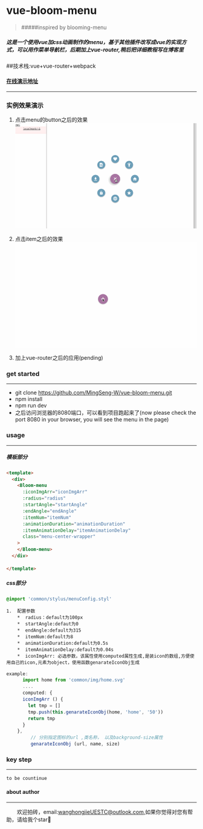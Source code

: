 # vue-bloom-menu
> #####inspired by blooming-menu
##### 这是一个使用vue加css动画制作的menu，基于其他插件改写成vue的实现方式，可以用作菜单导航栏，后期加上vue-router,稍后把详细教程写在博客里


##技术栈:vue+vue-router+webpack

#### [在线演示地址](https://mingseng-w.github.io/vue-bloom-menu/)
----

### 实例效果演示

 1. 点击menu的button之后的效果
![菜单menu点击演示](./doc/img/menu.gif)

 2. 点击item之后的效果
![点击item之后的效果](./doc/img/item.gif)

 3. 加上vue-router之后的应用(pending)

### get started
----
* 	git clone https://github.com/MingSeng-W/vue-bloom-menu.git
*  npm install
*  npm run dev
*  之后访问浏览器的8080端口，可以看到项目跑起来了(now please check the port 8080 in your browser, you will see the menu in the page)

### usage
 -----
##### 模板部分     	 
```html
<template>
  <div>
    <Bloom-menu
      :iconImgArr="iconImgArr"
      :radius="radius"
      :startAngle="startAngle"
      :endAngle="endAngle"
      :itemNum="itemNum"
      :animationDuration="animationDuration"
      :itemAnimationDelay="itemAnimationDelay"
      class="menu-center-wrapper"
    >
    </Bloom-menu>
  </div>

</template>			
```
##### css部分	
```css
@import 'common/stylus/menuConfig.styl'
```
	1. 	配置参数
		*  radius：default为100px
		*  startAngle:defaut为0
		*  endAngle:default为315
		*  itemNum:default为8
		*  animationDuration:default为0.5s
		*  itemAnimationDelay:default为0.04s
		*  iconImgArr: 必选参数，该属性使用computed属性生成,是装icon的数组,方便使用自己的icon,元素为object，使用函数genarateIconObj生成
	
```javascript
example:
	  import home from 'common/img/home.svg'
	  ....
	  computed: {
      iconImgArr () {
        let tmp = []
        tmp.push(this.genarateIconObj(home, 'home', '50'))
        return tmp
      }
    },      	
		 // 分别指定图标的url ,类名称， 以及background-size属性
      	 genarateIconObj (url, name, size)
```
 		
### key step 
----
	to be countinue
#### about author
---
　　欢迎拍砖，email:wanghongjieUESTC@outlook.com,如果你觉得对您有帮助，请给我个star🙂





